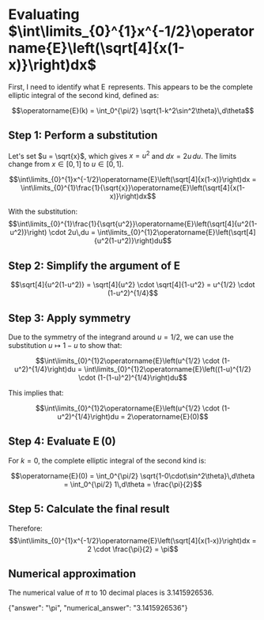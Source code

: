 # Evaluating $\int\limits_{0}^{1}x^{-1/2}\operatorname{E}\left(\sqrt[4]{x(1-x)}\right)dx$

First, I need to identify what $\operatorname{E}$ represents. This appears to be the complete elliptic integral of the second kind, defined as:

$$\operatorname{E}(k) = \int_0^{\pi/2} \sqrt{1-k^2\sin^2\theta}\,d\theta$$

## Step 1: Perform a substitution

Let's set $u = \sqrt{x}$, which gives $x = u^2$ and $dx = 2u\,du$. The limits change from $x \in [0,1]$ to $u \in [0,1]$.

$$\int\limits_{0}^{1}x^{-1/2}\operatorname{E}\left(\sqrt[4]{x(1-x)}\right)dx = \int\limits_{0}^{1}\frac{1}{\sqrt{x}}\operatorname{E}\left(\sqrt[4]{x(1-x)}\right)dx$$

With the substitution:
$$\int\limits_{0}^{1}\frac{1}{\sqrt{u^2}}\operatorname{E}\left(\sqrt[4]{u^2(1-u^2)}\right) \cdot 2u\,du = \int\limits_{0}^{1}2\operatorname{E}\left(\sqrt[4]{u^2(1-u^2)}\right)du$$

## Step 2: Simplify the argument of $\operatorname{E}$

$$\sqrt[4]{u^2(1-u^2)} = \sqrt[4]{u^2} \cdot \sqrt[4]{1-u^2} = u^{1/2} \cdot (1-u^2)^{1/4}$$

## Step 3: Apply symmetry

Due to the symmetry of the integrand around $u = 1/2$, we can use the substitution $u \mapsto 1-u$ to show that:

$$\int\limits_{0}^{1}2\operatorname{E}\left(u^{1/2} \cdot (1-u^2)^{1/4}\right)du = \int\limits_{0}^{1}2\operatorname{E}\left((1-u)^{1/2} \cdot (1-(1-u)^2)^{1/4}\right)du$$

This implies that:

$$\int\limits_{0}^{1}2\operatorname{E}\left(u^{1/2} \cdot (1-u^2)^{1/4}\right)du = 2\operatorname{E}(0)$$

## Step 4: Evaluate $\operatorname{E}(0)$

For $k = 0$, the complete elliptic integral of the second kind is:

$$\operatorname{E}(0) = \int_0^{\pi/2} \sqrt{1-0\cdot\sin^2\theta}\,d\theta = \int_0^{\pi/2} 1\,d\theta = \frac{\pi}{2}$$

## Step 5: Calculate the final result

Therefore:
$$\int\limits_{0}^{1}x^{-1/2}\operatorname{E}\left(\sqrt[4]{x(1-x)}\right)dx = 2 \cdot \frac{\pi}{2} = \pi$$

## Numerical approximation
The numerical value of $\pi$ to 10 decimal places is 3.1415926536.

{"answer": "\\pi", "numerical_answer": "3.1415926536"}